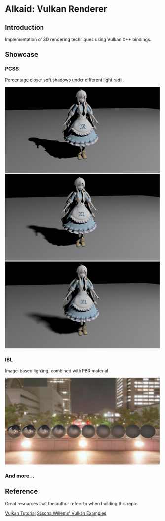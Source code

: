 # Alkaid: Vulkan Renderer

## Introduction

Implementation of 3D rendering techniques using Vulkan C++ bindings.

## Showcase

### PCSS

Percentage closer soft shadows under different light radii.

<img src="doc/Showcase/pcss/Small.png" width="500" alt = "Small light radius">

<img src="doc/Showcase/pcss/Medium.png" width="500" alt = "Medium light radius">

<img src="doc/Showcase/pcss/Large.png" width="500" alt = "Large light radius">

### IBL

Image-based lighting, combined with PBR material

<img src="doc/Showcase/pbribl/sphere.png" width="500" alt = "pbribl">

### And more...

## Reference

Great resources that the author refers to when building this repo:

[Vulkan Tutorial](https://vulkan-tutorial.com/)
[Sascha Willems' Vulkan Examples](https://github.com/SaschaWillems/Vulkan)